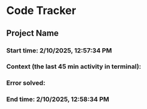 # Code Tracker

  ## Project Name
  ### Start time: 2/10/2025, 12:57:34 PM
  ### Context (the last 45 min activity in terminal): 
  
  ### Error solved: 
  ### End time: 2/10/2025, 12:58:34 PM

  